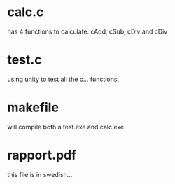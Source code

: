 # calc.c
has 4 functions to calculate. cAdd, cSub, cDiv and cDiv

# test.c
using unity to test all the c... functions.

# makefile
will compile both a test.exe and calc.exe 

# rapport.pdf
this file is in swedish...
